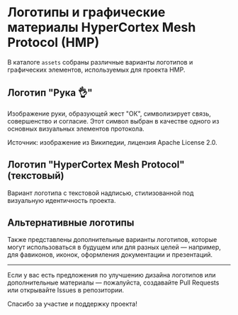# Логотипы и графические материалы HyperCortex Mesh Protocol (HMP)

В каталоге `assets` собраны различные варианты логотипов и графических элементов, используемых для проекта HMP.

## Логотип "Рука 👌"

Изображение руки, образующей жест "ОК", символизирует связь, совершенство и согласие. Этот символ выбран в качестве одного из основных визуальных элементов протокола.

Источник: изображение из Википедии, лицензия Apache License 2.0.

## Логотип "HyperCortex Mesh Protocol" (текстовый)

Вариант логотипа с текстовой надписью, стилизованной под визуальную идентичность проекта.

## Альтернативные логотипы

Также представлены дополнительные варианты логотипов, которые могут использоваться в будущем или для разных целей — например, для фавиконов, иконок, оформления документации и презентаций.

---

Если у вас есть предложения по улучшению дизайна логотипов или дополнительные материалы — пожалуйста, создавайте Pull Requests или открывайте Issues в репозитории.

Спасибо за участие и поддержку проекта!

